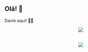 ## Olá! 👋

Davie aqui! 👨‍🎓
<br>
<div align="center">
<img src="https://github-readme-stats.vercel.app/api?username=daviesf&show_icons=true&theme=github_dark&count_private=true"/>
  </div>
  <div align="center" style="display: inline_block">
<br><br>
<img src="https://github-readme-stats.vercel.app/api/top-langs/?username=daviesf&layout=compact&theme=github_dark&count_private=true"/>
       
